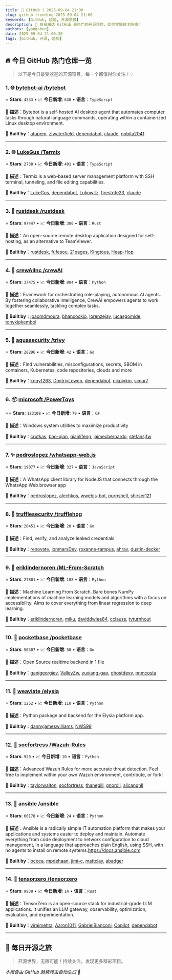 ```yaml
---
title: 🚀 GitHub | 2025-09-04 21:00
slug: github-trending-2025-09-04 21:00
keywords: [GitHub, 趋势, 开源项目]
description: 🌟 每日精选 GitHub 最热门的开源项目，助你掌握技术脉搏！
authors: [yangshun]
date: 2025-09-04 21:00:20
tags: [GitHub, 开源, 趋势]
---
```


## 🔥 今日 GitHub 热门仓库一览

> 以下是今日最受欢迎的开源项目，每一个都值得你关注！💡

### 1. 🌐 [bytebot-ai /bytebot](https://github.com/bytebot-ai/bytebot)

⭐ **Stars**: `4333`   •   📈 **今日新增**: `638`   •   **语言**：`TypeScript`

📝 **描述**：Bytebot is a self-hosted AI desktop agent that automates computer tasks through natural language commands, operating within a containerized Linux desktop environment.

🤝 **Built by**：[atupem](https://github.com/atupem), [zlwaterfield](https://github.com/zlwaterfield), [dependabot](https://github.com/dependabot), [claude](https://github.com/claude), [nobita2041](https://github.com/nobita2041)

---

### 2. 🌐 [LukeGus /Termix](https://github.com/LukeGus/Termix)

⭐ **Stars**: `2738`   •   📈 **今日新增**: `401`   •   **语言**：`TypeScript`

📝 **描述**：Termix is a web-based server management platform with SSH terminal, tunneling, and file editing capabilities.

🤝 **Built by**：[LukeGus](https://github.com/LukeGus), [dependabot](https://github.com/dependabot), [Lokowitz](https://github.com/Lokowitz), [firestrife23](https://github.com/firestrife23), [claude](https://github.com/claude)

---

### 3. 🦀 [rustdesk /rustdesk](https://github.com/rustdesk/rustdesk)

⭐ **Stars**: `97447`   •   📈 **今日新增**: `306`   •   **语言**：`Rust`

📝 **描述**：An open-source remote desktop application designed for self-hosting, as an alternative to TeamViewer.

🤝 **Built by**：[rustdesk](https://github.com/rustdesk), [fufesou](https://github.com/fufesou), [21pages](https://github.com/21pages), [Kingtous](https://github.com/Kingtous), [Heap-Hop](https://github.com/Heap-Hop)

---

### 4. 🐍 [crewAIInc /crewAI](https://github.com/crewAIInc/crewAI)

⭐ **Stars**: `37475`   •   📈 **今日新增**: `804`   •   **语言**：`Python`

📝 **描述**：Framework for orchestrating role-playing, autonomous AI agents. By fostering collaborative intelligence, CrewAI empowers agents to work together seamlessly, tackling complex tasks.

🤝 **Built by**：[joaomdmoura](https://github.com/joaomdmoura), [bhancockio](https://github.com/bhancockio), [lorenzejay](https://github.com/lorenzejay), [lucasgomide](https://github.com/lucasgomide), [tonykipkemboi](https://github.com/tonykipkemboi)

---

### 5. 🚦 [aquasecurity /trivy](https://github.com/aquasecurity/trivy)

⭐ **Stars**: `28296`   •   📈 **今日新增**: `42`   •   **语言**：`Go`

📝 **描述**：Find vulnerabilities, misconfigurations, secrets, SBOM in containers, Kubernetes, code repositories, clouds and more

🤝 **Built by**：[knqyf263](https://github.com/knqyf263), [DmitriyLewen](https://github.com/DmitriyLewen), [dependabot](https://github.com/dependabot), [nikpivkin](https://github.com/nikpivkin), [simar7](https://github.com/simar7)

---

### 6. 📦 [microsoft /PowerToys](https://github.com/microsoft/PowerToys)

⭐⭐ **Stars**: `123108`   •   📈 **今日新增**: `79`   •   **语言**：`C#`

📝 **描述**：Windows system utilities to maximize productivity

🤝 **Built by**：[crutkas](https://github.com/crutkas), [bao-qian](https://github.com/bao-qian), [qianlifeng](https://github.com/qianlifeng), [jaimecbernardo](https://github.com/jaimecbernardo), [stefansjfw](https://github.com/stefansjfw)

---

### 7. ✨ [pedroslopez /whatsapp-web.js](https://github.com/pedroslopez/whatsapp-web.js)

⭐ **Stars**: `19077`   •   📈 **今日新增**: `327`   •   **语言**：`JavaScript`

📝 **描述**：A WhatsApp client library for NodeJS that connects through the WhatsApp Web browser app

🤝 **Built by**：[pedroslopez](https://github.com/pedroslopez), [alechkos](https://github.com/alechkos), [wwebjs-bot](https://github.com/wwebjs-bot), [purpshell](https://github.com/purpshell), [shirser121](https://github.com/shirser121)

---

### 8. 🚦 [trufflesecurity /trufflehog](https://github.com/trufflesecurity/trufflehog)

⭐ **Stars**: `20451`   •   📈 **今日新增**: `28`   •   **语言**：`Go`

📝 **描述**：Find, verify, and analyze leaked credentials

🤝 **Built by**：[renovate](https://github.com/renovate), [lonmarsDev](https://github.com/lonmarsDev), [roxanne-tampus](https://github.com/roxanne-tampus), [ahrav](https://github.com/ahrav), [dustin-decker](https://github.com/dustin-decker)

---

### 9. 🐍 [eriklindernoren /ML-From-Scratch](https://github.com/eriklindernoren/ML-From-Scratch)

⭐ **Stars**: `27801`   •   📈 **今日新增**: `188`   •   **语言**：`Python`

📝 **描述**：Machine Learning From Scratch. Bare bones NumPy implementations of machine learning models and algorithms with a focus on accessibility. Aims to cover everything from linear regression to deep learning.

🤝 **Built by**：[eriklindernoren](https://github.com/eriklindernoren), [miku](https://github.com/miku), [daviddwlee84](https://github.com/daviddwlee84), [cclauss](https://github.com/cclauss), [tvturnhout](https://github.com/tvturnhout)

---

### 10. 🚦 [pocketbase /pocketbase](https://github.com/pocketbase/pocketbase)

⭐ **Stars**: `50307`   •   📈 **今日新增**: `50`   •   **语言**：`Go`

📝 **描述**：Open Source realtime backend in 1 file

🤝 **Built by**：[ganigeorgiev](https://github.com/ganigeorgiev), [ValleyZw](https://github.com/ValleyZw), [yuxiang-gao](https://github.com/yuxiang-gao), [ghostdevv](https://github.com/ghostdevv), [pnmcosta](https://github.com/pnmcosta)

---

### 11. 🐍 [weaviate /elysia](https://github.com/weaviate/elysia)

⭐ **Stars**: `1252`   •   📈 **今日新增**: `110`   •   **语言**：`Python`

📝 **描述**：Python package and backend for the Elysia platform app.

🤝 **Built by**：[dannyjameswilliams](https://github.com/dannyjameswilliams), [NWS99](https://github.com/NWS99)

---

### 12. 🐍 [socfortress /Wazuh-Rules](https://github.com/socfortress/Wazuh-Rules)

⭐ **Stars**: `920`   •   📈 **今日新增**: `10`   •   **语言**：`Python`

📝 **描述**：Advanced Wazuh Rules for more accurate threat detection. Feel free to implement within your own Wazuh environment, contribute, or fork!

🤝 **Built by**：[taylorwalton](https://github.com/taylorwalton), [socfortress](https://github.com/socfortress), [thanegill](https://github.com/thanegill), [gnordli](https://github.com/gnordli), [alicangnll](https://github.com/alicangnll)

---

### 13. 🐍 [ansible /ansible](https://github.com/ansible/ansible)

⭐ **Stars**: `66178`   •   📈 **今日新增**: `24`   •   **语言**：`Python`

📝 **描述**：Ansible is a radically simple IT automation platform that makes your applications and systems easier to deploy and maintain. Automate everything from code deployment to network configuration to cloud management, in a language that approaches plain English, using SSH, with no agents to install on remote systems.https://docs.ansible.com.

🤝 **Built by**：[bcoca](https://github.com/bcoca), [mpdehaan](https://github.com/mpdehaan), [jimi-c](https://github.com/jimi-c), [mattclay](https://github.com/mattclay), [abadger](https://github.com/abadger)

---

### 14. 🦀 [tensorzero /tensorzero](https://github.com/tensorzero/tensorzero)

⭐ **Stars**: `9938`   •   📈 **今日新增**: `14`   •   **语言**：`Rust`

📝 **描述**：TensorZero is an open-source stack for industrial-grade LLM applications. It unifies an LLM gateway, observability, optimization, evaluation, and experimentation.

🤝 **Built by**：[virajmehta](https://github.com/virajmehta), [Aaron1011](https://github.com/Aaron1011), [GabrielBianconi](https://github.com/GabrielBianconi), [Copilot](https://github.com/Copilot), [dependabot](https://github.com/dependabot)

---

## 🌈 每日开源之旅

> 开源世界，无限可能！持续关注，发现更多精彩项目。

*本报告由 GitHub 趋势爬虫自动生成 🤖*
